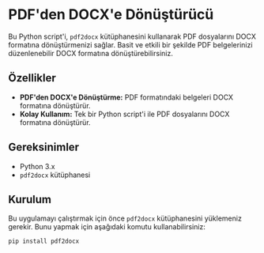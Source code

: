 # PDF'den DOCX'e Dönüştürücü

Bu Python script'i, `pdf2docx` kütüphanesini kullanarak PDF dosyalarını DOCX formatına dönüştürmenizi sağlar. Basit ve etkili bir şekilde PDF belgelerinizi düzenlenebilir DOCX formatına dönüştürebilirsiniz.

## Özellikler

- **PDF'den DOCX'e Dönüştürme:** PDF formatındaki belgeleri DOCX formatına dönüştürür.
- **Kolay Kullanım:** Tek bir Python script'i ile PDF dosyalarını DOCX formatına dönüştürür.

## Gereksinimler

- Python 3.x
- `pdf2docx` kütüphanesi

## Kurulum

Bu uygulamayı çalıştırmak için önce `pdf2docx` kütüphanesini yüklemeniz gerekir. Bunu yapmak için aşağıdaki komutu kullanabilirsiniz:

```sh
pip install pdf2docx
